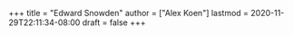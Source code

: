 +++
title = "Edward Snowden"
author = ["Alex Koen"]
lastmod = 2020-11-29T22:11:34-08:00
draft = false
+++

